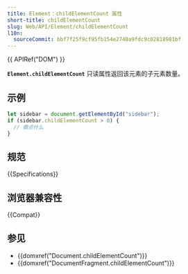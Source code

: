 ```yaml
---
title: Element：childElementCount 属性
short-title: childElementCount
slug: Web/API/Element/childElementCount
l10n:
  sourceCommit: bbf7f25f9cf95fb154e2740a9fdc9c02818981bf
---
```


{{ APIRef("DOM") }}

**`Element.childElementCount`** 只读属性返回该元素的子元素数量。

## 示例

```js
let sidebar = document.getElementById("sidebar");
if (sidebar.childElementCount > 0) {
  // 做点什么
}
```

## 规范

{{Specifications}}

## 浏览器兼容性

{{Compat}}

## 参见

- {{domxref("Document.childElementCount")}}
- {{domxref("DocumentFragment.childElementCount")}}
